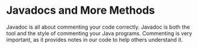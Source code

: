 # Javadocs and More Methods

Javadoc is all about commenting your code correctly. Javadoc is both the tool and the style of commenting your Java programs. Commenting is very important, as it provides notes in our code to help others understand it.





